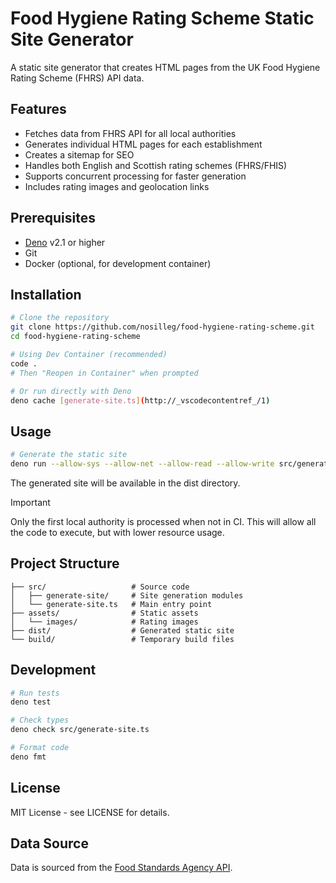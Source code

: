 # Food Hygiene Rating Scheme Static Site Generator

A static site generator that creates HTML pages from the UK Food Hygiene Rating
Scheme (FHRS) API data.

## Features

- Fetches data from FHRS API for all local authorities
- Generates individual HTML pages for each establishment
- Creates a sitemap for SEO
- Handles both English and Scottish rating schemes (FHRS/FHIS)
- Supports concurrent processing for faster generation
- Includes rating images and geolocation links

## Prerequisites

- [Deno](https://deno.land/) v2.1 or higher
- Git
- Docker (optional, for development container)

## Installation

```bash
# Clone the repository
git clone https://github.com/nosilleg/food-hygiene-rating-scheme.git
cd food-hygiene-rating-scheme

# Using Dev Container (recommended)
code .
# Then "Reopen in Container" when prompted

# Or run directly with Deno
deno cache [generate-site.ts](http://_vscodecontentref_/1)
```

## Usage

```bash
# Generate the static site
deno run --allow-sys --allow-net --allow-read --allow-write src/generate-site.ts
```

The generated site will be available in the dist directory.

> [!IMPORTANT]
> Only the first local authority is processed when not in CI.
> This will allow all the code to execute, but with lower resource usage.

## Project Structure

```
├── src/                   # Source code
│   ├── generate-site/     # Site generation modules
│   └── generate-site.ts   # Main entry point
├── assets/                # Static assets
│   └── images/            # Rating images
├── dist/                  # Generated static site
└── build/                 # Temporary build files
```

## Development

```bash
# Run tests
deno test

# Check types
deno check src/generate-site.ts

# Format code
deno fmt
```

## License

MIT License - see LICENSE for details.

## Data Source

Data is sourced from the
[Food Standards Agency API](https://ratings.food.gov.uk/open-data/en-GB).
